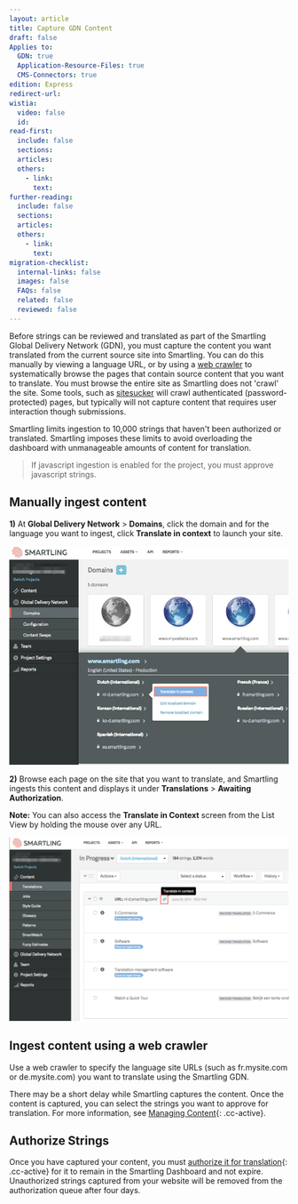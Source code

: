 ```yaml
---
layout: article
title: Capture GDN Content
draft: false
Applies to:
  GDN: true
  Application-Resource-Files: true
  CMS-Connectors: true
edition: Express
redirect-url:
wistia:
  video: false
  id:
read-first:
  include: false
  sections:
  articles:
  others:
    - link:
      text:
further-reading:
  include: false
  sections:
  articles:
  others:
    - link:
      text:
migration-checklist:
  internal-links: false
  images: false
  FAQs: false
  related: false
  reviewed: false
---
```



Before strings can be reviewed and translated as part of the Smartling Global Delivery Network (GDN), you must capture the content you want translated from the current source site into Smartling. You can do this manually by viewing a language URL, or by using a [web crawler](http://en.wikipedia.org/wiki/Web_crawler) to systematically browse the pages that contain source content that you want to translate. You must browse the entire site as Smartling does not 'crawl' the site. Some tools, such as [sitesucker](http://sitesucker.us/mac/mac.html) will crawl authenticated (password-protected) pages, but typically will not capture content that requires user interaction though submissions.

Smartling limits ingestion to 10,000 strings that haven't been authorized or translated. Smartling imposes these limits to avoid overloading the dashboard with unmanageable amounts of content for translation.

> If javascript ingestion is enabled for the project, you must approve javascript strings.

## Manually ingest content

**1)** At **Global Delivery Network** &gt; **Domains**, click the domain and for the language you want to ingest, click **Translate in context** to launch your site.

![large](/uploads/versions/smartling___manage_domains-2---x----897-702x---.png)

**2)** Browse each page on the site that you want to translate, and Smartling ingests this content and displays it under **Translations** &gt; **Awaiting Authorization**.

**Note:** You can also access the **Translate in Context** screen from the List View by holding the mouse over any URL.

![](/uploads/versions/smartling___translations_management_and_json_-_smartling_developer_documentation---x----1018-668x---.png)

## Ingest content using a web crawler

Use a web crawler to specify the language site URLs (such as fr.mysite.com or de.mysite.com) you want to translate using the Smartling GDN.

There may be a short delay while Smartling captures the content. Once the content is captured, you can select the strings you want to approve for translation. For more information, see [Managing Content](){: .cc-active}.

## Authorize Strings

Once you have captured your content, you must [authorize it for translation](){: .cc-active} for it to remain in the Smartling Dashboard and not expire. Unauthorized strings captured from your website will be removed from the authorization queue after four days.